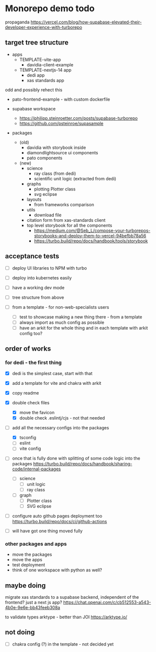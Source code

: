
# Monorepo demo todo

propaganda
<https://vercel.com/blog/how-supabase-elevated-their-developer-experience-with-turborepo>

## target tree structure

- apps
  - TEMPLATE-vite-app
    - davidia-client-example
  - TEMPLATE-nextjs-14 app
    - dedi app
    - xas standards app
  
odd and possibly rehect this

- pato-frontend-example - with custom dockerfile

- supabase workspace
  - <https://philipp.steinroetter.com/posts/supabase-turborepo>
  - <https://github.com/psteinroe/supasample>

- packages 
  - (old)
    - davidia with storybook inside 
    - diamondlightsource ui components
    - pato components
  - (new)
    - science
      - ray class (from dedi)
      - scientific unit logic (extracted from dedi)
    - graphs
      - plotting Plotter class
      - svg eclipse
    - layouts
      - from frameworks comparison
    - utils 
      - download file
    - citation form from xas-standards client
    - top level storybook for all the components
      - <https://medium.com/@Seb_L/compose-your-turborepos-storybooks-and-deploy-them-to-vercel-94befbb78a56>
      - <https://turbo.build/repo/docs/handbook/tools/storybook>

## acceptance tests

- [ ] deploy UI libraries to NPM with turbo
- [ ] deploy into kubernetes easily
- [ ] have a working dev mode
- [ ] tree structure from above

- [ ] from a template - for non-web-specialists users
  - [ ] test to showcase making a new thing there - from a template
  - [ ] always import as much config as possible
  - [ ] have an arkit for the whole thing and in each template with arkit config too?

## order of works

### for dedi - the first thing
 
- [x] dedi is the simplest case, start with that
- [x] add a template for vite and chakra with arkit
- [x] copy readme

- [x] double check files
  - [x] move the favicon
  - [x] double check .eslintj/cjs - not that needed

- [ ] add all the necessary configs into the packages
  - [x] tsconfig
  - [ ] eslint
  - [ ] vite config

- [ ] once that is fully done with splitting of some code logic into the packages  https://turbo.build/repo/docs/handbook/sharing-code/internal-packages
  - [ ] science 
    - [ ] unit logic
    - [ ] ray class
  - [ ] graph
    - [ ] Plotter class
    - [ ] SVG eclipse

- [ ] configure auto github pages deployment too https://turbo.build/repo/docs/ci/github-actions

- [ ] will have got one thing moved fully

### other packages and apps

- move the packages
- move the apps
- test deployment
- think of one workspace with python as well?

## maybe doing

migrate xas standards to a supabase backend, independent of the frontend? just a next js app?
<https://chat.openai.com/c/cb512553-a543-4b0e-9e6e-bb43feeb308a>

to validate types arktype - better than JOI
<https://arktype.io/>

## not doing
- [ ] chakra config (?) in the template - not decided yet
